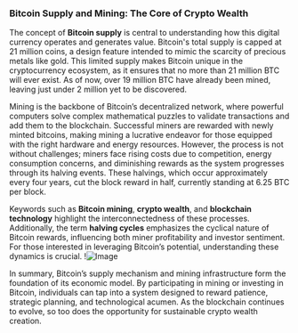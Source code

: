 ### Bitcoin Supply and Mining: The Core of Crypto Wealth

The concept of **Bitcoin supply** is central to understanding how this digital currency operates and generates value. Bitcoin's total supply is capped at 21 million coins, a design feature intended to mimic the scarcity of precious metals like gold. This limited supply makes Bitcoin unique in the cryptocurrency ecosystem, as it ensures that no more than 21 million BTC will ever exist. As of now, over 19 million BTC have already been mined, leaving just under 2 million yet to be discovered.

Mining is the backbone of Bitcoin’s decentralized network, where powerful computers solve complex mathematical puzzles to validate transactions and add them to the blockchain. Successful miners are rewarded with newly minted bitcoins, making mining a lucrative endeavor for those equipped with the right hardware and energy resources. However, the process is not without challenges; miners face rising costs due to competition, energy consumption concerns, and diminishing rewards as the system progresses through its halving events. These halvings, which occur approximately every four years, cut the block reward in half, currently standing at 6.25 BTC per block.

Keywords such as **Bitcoin mining**, **crypto wealth**, and **blockchain technology** highlight the interconnectedness of these processes. Additionally, the term **halving cycles** emphasizes the cyclical nature of Bitcoin rewards, influencing both miner profitability and investor sentiment. For those interested in leveraging Bitcoin’s potential, understanding these dynamics is crucial. !![Image](https://github.com/user-attachments/assets/b6e7b7a2-655e-4d44-8baa-20c566a3cb65)

In summary, Bitcoin’s supply mechanism and mining infrastructure form the foundation of its economic model. By participating in mining or investing in Bitcoin, individuals can tap into a system designed to reward patience, strategic planning, and technological acumen. As the blockchain continues to evolve, so too does the opportunity for sustainable crypto wealth creation.